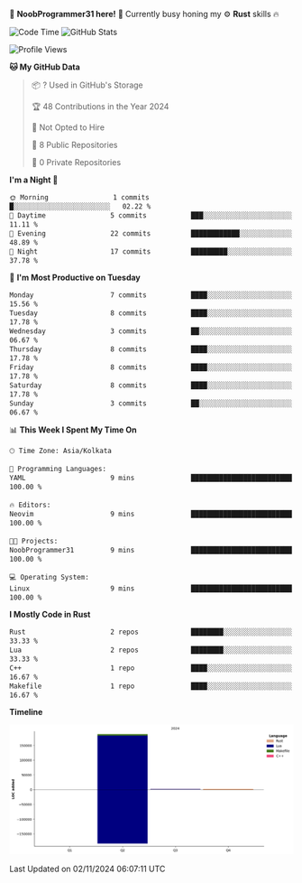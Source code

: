 
<!--START_SECTION:waka-->
👾 **NoobProgrammer31 here!** 🚀 Currently busy honing my ⚙️ **Rust** skills 🔥

![Code Time](http://img.shields.io/badge/Code%20Time-13%20mins-blue)
![GitHub Stats](https://github-readme-stats.vercel.app/api?username=NoobProgrammer31&show_icons=true&theme=radical)

![Profile Views](http://img.shields.io/badge/Profile%20Views-0-blue)

**🐱 My GitHub Data** 

> 📦 ? Used in GitHub's Storage 
 > 
> 🏆 48 Contributions in the Year 2024
 > 
> 🚫 Not Opted to Hire
 > 
> 📜 8 Public Repositories 
 > 
> 🔑 0 Private Repositories 
 > 
**I'm a Night 🦉** 

```text
🌞 Morning                1 commits           █░░░░░░░░░░░░░░░░░░░░░░░░   02.22 % 
🌆 Daytime                5 commits           ███░░░░░░░░░░░░░░░░░░░░░░   11.11 % 
🌃 Evening                22 commits          ████████████░░░░░░░░░░░░░   48.89 % 
🌙 Night                  17 commits          █████████░░░░░░░░░░░░░░░░   37.78 % 
```
📅 **I'm Most Productive on Tuesday** 

```text
Monday                   7 commits           ████░░░░░░░░░░░░░░░░░░░░░   15.56 % 
Tuesday                  8 commits           ████░░░░░░░░░░░░░░░░░░░░░   17.78 % 
Wednesday                3 commits           ██░░░░░░░░░░░░░░░░░░░░░░░   06.67 % 
Thursday                 8 commits           ████░░░░░░░░░░░░░░░░░░░░░   17.78 % 
Friday                   8 commits           ████░░░░░░░░░░░░░░░░░░░░░   17.78 % 
Saturday                 8 commits           ████░░░░░░░░░░░░░░░░░░░░░   17.78 % 
Sunday                   3 commits           ██░░░░░░░░░░░░░░░░░░░░░░░   06.67 % 
```


📊 **This Week I Spent My Time On** 

```text
🕑︎ Time Zone: Asia/Kolkata

💬 Programming Languages: 
YAML                     9 mins              █████████████████████████   100.00 % 

🔥 Editors: 
Neovim                   9 mins              █████████████████████████   100.00 % 

🐱‍💻 Projects: 
NoobProgrammer31         9 mins              █████████████████████████   100.00 % 

💻 Operating System: 
Linux                    9 mins              █████████████████████████   100.00 % 
```

**I Mostly Code in Rust** 

```text
Rust                     2 repos             ████████░░░░░░░░░░░░░░░░░   33.33 % 
Lua                      2 repos             ████████░░░░░░░░░░░░░░░░░   33.33 % 
C++                      1 repo              ████░░░░░░░░░░░░░░░░░░░░░   16.67 % 
Makefile                 1 repo              ████░░░░░░░░░░░░░░░░░░░░░   16.67 % 
```



**Timeline**

![Lines of Code chart](https://raw.githubusercontent.com/NoobProgrammer31/NoobProgrammer31/main/assets/bar_graph.png)


 Last Updated on 02/11/2024 06:07:11 UTC
<!--END_SECTION:waka-->
